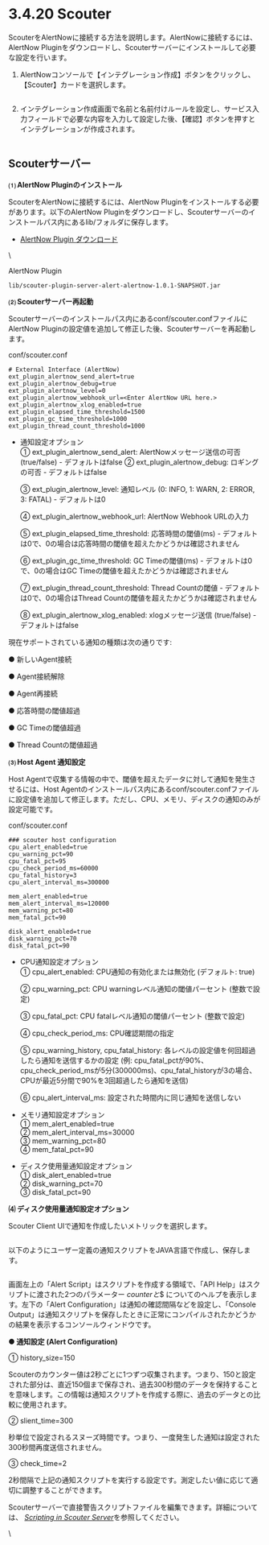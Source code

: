 # 3.4.20 Scouter

ScouterをAlertNowに接続する方法を説明します。AlertNowに接続するには、AlertNow Pluginをダウンロードし、Scouterサーバーにインストールして必要な設定を行います。

1. AlertNowコンソールで【インテグレーション作成】ボタンをクリックし、【Scouter】カードを選択します。

<figure><img src="../../.gitbook/assets/image (411).png" alt=""><figcaption></figcaption></figure>

2. インテグレーション作成画面で名前と名前付けルールを設定し、サービス入力フィールドで必要な内容を入力して設定した後、【確認】ボタンを押すとインテグレーションが作成されます。

<figure><img src="../../.gitbook/assets/image (412).png" alt=""><figcaption></figcaption></figure>

## **Scouterサーバー**

**⑴ AlertNow Pluginのインストール**

ScouterをAlertNowに接続するには、AlertNow Pluginをインストールする必要があります。以下のAlertNow Pluginをダウンロードし、Scouterサーバーのインストールパス内にあるlib/フォルダに保存します。



* [AlertNow Plugin ダウンロード](https://seoul-prd-pub.s3.ap-northeast-2.amazonaws.com/alertnow/integration/scouter/scouter-plugin-server-alert-alertnow-1.0.1-SNAPSHOT.jar)

\


AlertNow Plugin

```
lib/scouter-plugin-server-alert-alertnow-1.0.1-SNAPSHOT.jar
```



**⑵ Scouterサーバー再起動**



Scouterサーバーのインストールパス内にあるconf/scouter.confファイルにAlertNow Pluginの設定値を追加して修正した後、Scouterサーバーを再起動します。



conf/scouter.conf

```
# External Interface (AlertNow)
ext_plugin_alertnow_send_alert=true
ext_plugin_alertnow_debug=true
ext_plugin_alertnow_level=0
ext_plugin_alertnow_webhook_url=<Enter AlertNow URL here.>
ext_plugin_alertnow_xlog_enabled=true
ext_plugin_elapsed_time_threshold=1500
ext_plugin_gc_time_threshold=1000
ext_plugin_thread_count_threshold=1000
```



*   &#x20;通知設定オプション\
    ① ext\_plugin\_alertnow\_send\_alert: AlertNowメッセージ送信の可否 (true/false) - デフォルトはfalse ② ext\_plugin\_alertnow\_debug: ロギングの可否 - デフォルトはfalse

    ③ ext\_plugin\_alertnow\_level: 通知レベル (0:  INFO, 1: WARN, 2: ERROR, 3: FATAL) - デフォルトは0

    ④ ext\_plugin\_alertnow\_webhook\_url: AlertNow Webhook URLの入力

    ⑤ ext\_plugin\_elapsed\_time\_threshold: 応答時間の閾値(ms) - デフォルトは0で、0の場合は応答時間の閾値を超えたかどうかは確認されません

    ⑥ ext\_plugin\_gc\_time\_threshold: GC Timeの閾値(ms) - デフォルトは0で、0の場合はGC Timeの閾値を超えたかどうかは確認されません

    ⑦ ext\_plugin\_thread\_count\_threshold: Thread Countの閾値 - デフォルトは0で、0の場合はThread Countの閾値を超えたかどうかは確認されません

    ⑧ ext\_plugin\_alertnow\_xlog\_enabled: xlogメッセージ送信 (true/false) - デフォルトはfalse



現在サポートされている通知の種類は次の通りです:

●      新しいAgent接続

●      Agent接続解除

●      Agent再接続

●      応答時間の閾値超過

●      GC Timeの閾値超過

●      Thread Countの閾値超過



**⑶ Host Agent 通知設定**

Host Agentで収集する情報の中で、閾値を超えたデータに対して通知を発生させるには、Host Agentのインストールパス内にあるconf/scouter.confファイルに設定値を追加して修正します。ただし、CPU、メモリ、ディスクの通知のみが設定可能です。



conf/scouter.conf

```
### scouter host configuration
cpu_alert_enabled=true
cpu_warning_pct=90
cpu_fatal_pct=95
cpu_check_period_ms=60000
cpu_fatal_history=3
cpu_alert_interval_ms=300000
 
mem_alert_enabled=true
mem_alert_interval_ms=120000
mem_warning_pct=80
mem_fatal_pct=90
 
disk_alert_enabled=true
disk_warning_pct=70
disk_fatal_pct=90
```



*   CPU通知設定オプション\
    ① cpu\_alert\_enabled: CPU通知の有効化または無効化 (デフォルト: true)

    ② cpu\_warning\_pct: CPU warningレベル通知の閾値パーセント (整数で設定)

    ③ cpu\_fatal\_pct: CPU fatalレベル通知の閾値パーセント (整数で設定)

    ④ cpu\_check\_period\_ms: CPU確認期間の指定

    ⑤ cpu\_warning\_history, cpu\_fatal\_history: 各レベルの設定値を何回超過したら通知を送信するかの設定 (例:  cpu\_fatal\_pctが90%、cpu\_check\_period\_msが5分(300000ms)、cpu\_fatal\_historyが3の場合、CPUが最近5分間で90%を3回超過したら通知を送信)

    ⑥ cpu\_alert\_interval\_ms: 設定された時間内に同じ通知を送信しない



* メモリ通知設定オプション\
  ① mem\_alert\_enabled=true \
  ② mem\_alert\_interval\_ms=30000 \
  ③ mem\_warning\_pct=80 \
  ④ mem\_fatal\_pct=90



* ディスク使用量通知設定オプション\
  ① disk\_alert\_enabled=true \
  ② disk\_warning\_pct=70 \
  ③ disk\_fatal\_pct=90



**⑷ ディスク使用量通知設定オプション**

Scouter Client UIで通知を作成したいメトリックを選択します。

<figure><img src="../../.gitbook/assets/image (413).png" alt=""><figcaption></figcaption></figure>

以下のようにユーザー定義の通知スクリプトをJAVA言語で作成し、保存します。

<figure><img src="../../.gitbook/assets/image (414).png" alt=""><figcaption></figcaption></figure>

画面左上の「Alert Script」はスクリプトを作成する領域で、「API Help」はスクリプトに渡された2つのパラメーター $counter と \$$ についてのヘルプを表示します。左下の「Alert Configuration」は通知の確認間隔などを設定し、「Console Output」は通知スクリプトを保存したときに正常にコンパイルされたかどうかの結果を表示するコンソールウィンドウです。



**● 通知設定 (Alert Configuration)**



① history\_size=150

Scouterのカウンター値は2秒ごとに1つずつ収集されます。つまり、150と設定された部分は、直近150個まで保存され、過去300秒間のデータを保持することを意味します。この情報は通知スクリプトを作成する際に、過去のデータとの比較に使用されます。

&#x20;

② slient\_time=300

秒単位で設定されるスヌーズ時間です。つまり、一度発生した通知は設定された300秒間再度送信されません。

&#x20;

③ check\_time=2

2秒間隔で上記の通知スクリプトを実行する設定です。測定したい値に応じて適切に調整することができます。

&#x20;

Scouterサーバーで直接警告スクリプトファイルを編集できます。詳細については、 [_Scripting in Scouter Server_](https://github.com/scouter-project/scouter/blob/master/scouter.document/main/Alert-Plugin-Guide.md%23b-scripting-in-scouter-server)を参照してください。

















\
